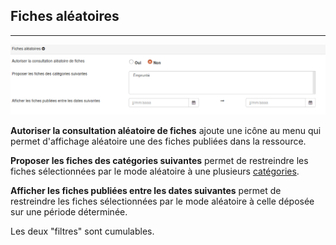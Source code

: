 ## Fiches aléatoires
---
![](images/clacoform-fig11.png)

**Autoriser la consultation aléatoire de fiches** ajoute une icône au menu qui permet d'affichage aléatoire une des fiches publiées dans la ressource.

**Proposer les fiches des catégories suivantes** permet de restreindre les fiches sélectionnées par le mode aléatoire à une plusieurs [catégories](/fr/resources/form-category.md). 

**Afficher les fiches publiées entre les dates suivantes** permet de restreindre les fiches sélectionnées par le mode aléatoire à celle déposée sur une période déterminée.

Les deux "filtres" sont cumulables. 